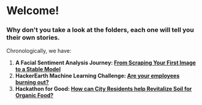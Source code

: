 # Welcome!
### Why don't you take a look at the folders, each one will tell you their own stories.<br>
Chronologically, we have:<br> 
1) **A Facial Sentiment Analysis Journey: [From Scraping Your First Image to a Stable Model](https://github.com/gulmert89/projects/tree/main/facial_sentiment_analysis)**<br>
2) **HackerEarth Machine Learning Challenge: [Are your employees burning out?](https://github.com/gulmert89/projects/tree/main/burnout_rate)**<br>
3) **Hackathon for Good: [How can City Residents help Revitalize Soil for Organic Food?](https://github.com/gulmert89/projects/tree/main/hackathon_for_good_india)**<br>
